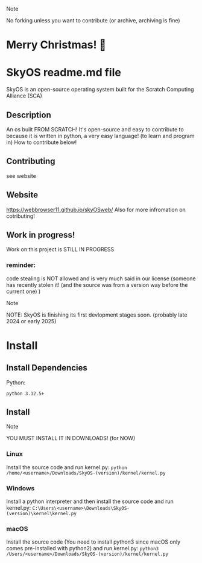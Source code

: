 > [!NOTE]
> No forking unless you want to contribute (or archive, archiving is fine)


# Merry Christmas! 🎅


# SkyOS readme.md file
SkyOS is an open-source operating system built for the Scratch Computing Alliance (SCA)

## Description
An os built FROM SCRATCH! It's open-source and easy to contribute
to because it is written in python, a very easy language! (to learn and program in)
How to contribute below!

## Contributing
see website

## Website
https://webbrowser11.github.io/skyOSweb/
Also for more infromation on cotributing!

## Work in progress!
Work on this project is STILL IN PROGRESS

### reminder:
code stealing is NOT allowed and is very much said in our license (someone has recently stolen it! (and the source was from a version way before the current one) )
 
>[!NOTE]
>NOTE: SkyOS is finishing its first devlopment stages soon. (probably late 2024 or early 2025)


# Install

## Install Dependencies
Python:
```
python 3.12.5+
```

## Install
>[!NOTE]
>YOU MUST INSTALL IT IN DOWNLOADS! (for NOW)
### Linux
Install the source code and run kernel.py:
`python /home/<username>/Downloads/SkyOS-(version)/kernel/kernel.py`
### Windows
Install a python interpreter and then install the source code and run kernel.py:
`C:\Users\<username>\Downloads\SkyOS-(version)\kernel\kernel.py`
### macOS
Install the source code (You need to install python3 since macOS only comes pre-installed with python2) and run kernel.py:
 `python3 /Users/<username>/Downloads/SkyOS-(version)/kernel/kernel.py`
